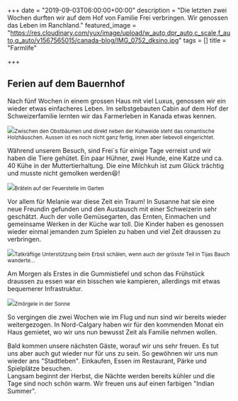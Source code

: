 +++
date = "2019-09-03T06:00:00+00:00"
description = "Die letzten zwei Wochen durften wir auf dem Hof von Familie Frei verbringen. Wir genossen das Leben im Ranchland."
featured_image = "https://res.cloudinary.com/yux/image/upload/w_auto,dpr_auto,c_scale,f_auto,q_auto/v1567565015/canada-blog/IMG_0752_dksino.jpg"
tags = []
title = "Farmlife"

+++
## Ferien auf dem Bauernhof

Nach fünf Wochen in einem grossen Haus mit viel Luxus, genossen wir ein wieder etwas einfacheres Leben. Im selbstgebauten Cabin auf dem Hof der Schweizerfamilie lernten wir das Farmerleben in Kanada etwas kennen.

![](https://res.cloudinary.com/yux/image/upload/w_auto,dpr_auto,c_scale,f_auto,q_auto/v1567565955/canada-blog/IMG_0707_nc0ycb.jpg)<small>Zwischen den Obstbäumen und direkt neben der Kuhweide steht das romantische Holzhäuschen. Aussen ist es noch nicht ganz fertig, innen  aber liebevoll eingerichtet.</small>

Während unserem Besuch, sind Frei\`s für einige Tage verreist und wir haben die Tiere gehütet. Ein paar Hühner, zwei Hunde, eine Katze und ca. 40 Kühe in der Muttertierhaltung. Die eine Milchkuh ist zum Glück trächtig und musste nicht gemolken werden😆!

![](https://res.cloudinary.com/yux/image/upload/w_auto,dpr_auto,c_scale,f_auto,q_auto/v1567566161/canada-blog/IMG_0745_paxeie.jpg)<small>Bräteln auf der Feuerstelle im Garten</small>

Vor allem für Melanie war diese Zeit ein Traum! In Susanne hat sie eine neue Freundin gefunden und den Austausch mit einer Schweizerin sehr geschätzt. Auch der volle Gemüsegarten, das Ernten, Einmachen und gemeinsame Werken in der Küche war toll. Die Kinder haben es genossen wieder einmal jemanden zum Spielen zu haben und viel Zeit draussen zu verbringen.

![](https://res.cloudinary.com/yux/image/upload/w_auto,dpr_auto,c_scale,f_auto,q_auto/v1567566263/canada-blog/IMG_0762_liavwp.jpg)<small>Tatkräftige Unterstützung beim Erbsli schälen, wenn auch der grösste Teil in Tijas Bauch wanderte...</small>

Am Morgen als Erstes in die Gummistiefel und schon das Frühstück draussen zu essen war ein bisschen wie kampieren, allerdings mit etwas bequemerer Infrastruktur.

![](https://res.cloudinary.com/yux/image/upload/w_auto,dpr_auto,c_scale,f_auto,q_auto/v1567566352/canada-blog/IMG_0730_snyr6m.jpg)<small>Zmörgele in der Sonne</small>

So vergingen die zwei Wochen wie im Flug und nun sind wir bereits wieder weitergezogen. In Nord-Calgary haben wir für den kommenden Monat ein Haus gemietet, wo wir uns nun bewusst Zeit als Familie nehmen wollen.

Bald kommen unsere nächsten Gäste, worauf wir uns sehr freuen. Es tut uns aber auch gut wieder nur für uns zu sein. So gewöhnen wir uns nun wieder ans "Stadtleben". Einkaufen, Essen im Restaurant, Pärke und Spielplätze besuchen.  
Langsam beginnt der Herbst, die Nächte werden bereits kühler und die Tage sind noch schön warm. Wir freuen uns auf einen farbigen "Indian Summer".